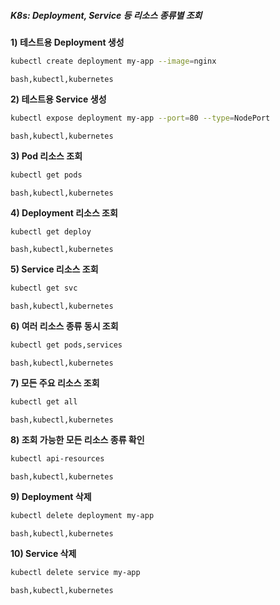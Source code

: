 ##### K8s: Deployment, Service 등 리소스 종류별 조회 #####

**1) 테스트용 Deployment 생성**
```bash
kubectl create deployment my-app --image=nginx
```
```tech
bash,kubectl,kubernetes
```

**2) 테스트용 Service 생성**
```bash
kubectl expose deployment my-app --port=80 --type=NodePort
```
```tech
bash,kubectl,kubernetes
```

**3) Pod 리소스 조회**
```bash
kubectl get pods
```
```tech
bash,kubectl,kubernetes
```

**4) Deployment 리소스 조회**
```bash
kubectl get deploy
```
```tech
bash,kubectl,kubernetes
```

**5) Service 리소스 조회**
```bash
kubectl get svc
```
```tech
bash,kubectl,kubernetes
```

**6) 여러 리소스 종류 동시 조회**
```bash
kubectl get pods,services
```
```tech
bash,kubectl,kubernetes
```

**7) 모든 주요 리소스 조회**
```bash
kubectl get all
```
```tech
bash,kubectl,kubernetes
```

**8) 조회 가능한 모든 리소스 종류 확인**
```bash
kubectl api-resources
```
```tech
bash,kubectl,kubernetes
```

**9) Deployment 삭제**
```bash
kubectl delete deployment my-app
```
```tech
bash,kubectl,kubernetes
```

**10) Service 삭제**
```bash
kubectl delete service my-app
```
```tech
bash,kubectl,kubernetes
```